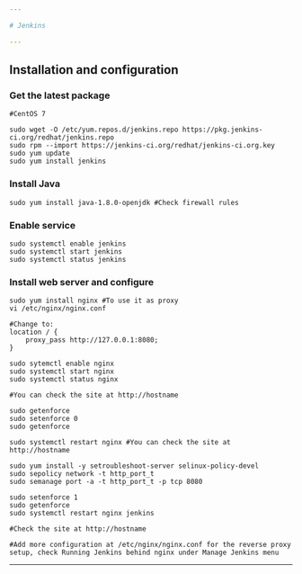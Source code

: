 ```yaml
---

# Jenkins

---
```


## Installation and configuration

### Get the latest package

    #CentOS 7
    
    sudo wget -O /etc/yum.repos.d/jenkins.repo https://pkg.jenkins-ci.org/redhat/jenkins.repo
    sudo rpm --import https://jenkins-ci.org/redhat/jenkins-ci.org.key
    sudo yum update
    sudo yum install jenkins
    
### Install Java

    sudo yum install java-1.8.0-openjdk #Check firewall rules
    
### Enable service

    sudo systemctl enable jenkins
    sudo systemctl start jenkins
    sudo systemctl status jenkins
    
### Install web server and configure

    sudo yum install nginx #To use it as proxy
    vi /etc/nginx/nginx.conf
    
    #Change to:
    location / {
        proxy_pass http://127.0.0.1:8080;
    }    

    sudo sytemctl enable nginx
    sudo systemctl start nginx
    sudo systemctl status nginx
    
    #You can check the site at http://hostname
    
    sudo getenforce
    sudo setenforce 0
    sudo getenforce
    
    sudo systemctl restart nginx #You can check the site at http://hostname
    
    sudo yum install -y setroubleshoot-server selinux-policy-devel
    sudo sepolicy network -t http_port_t
    sudo semanage port -a -t http_port_t -p tcp 8080
    
    sudo setenforce 1
    sudo getenforce
    sudo systemctl restart nginx jenkins
    
    #Check the site at http://hostname
    
    #Add more configuration at /etc/nginx/nginx.conf for the reverse proxy setup, check Running Jenkins behind nginx under Manage Jenkins menu
    
---

## 
    
    
    
    
